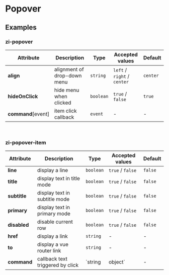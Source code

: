 # Popover

## Examples

<ex-code name="ex-popover-basic"/></ex-code>

<ex-code name="ex-popover-align"/></ex-code>

<ex-code name="ex-popover-split"/></ex-code>

<ex-code name="ex-popover-command"/></ex-code>

<ex-footer edit-link="https://github.com/zeit-ui/vue/edit/master/docs/zh-cn/components/popover.md">
<h3> zi-popover </h3>

| Attribute | Description | Type | Accepted values | Default
| ---------- | ---------- | ---- |  -------------- | ------ |
| **align** | alignment of drop-down menu | `string` | `left` / `right` / `center` | `center` |
| **hideOnClick** | hide menu when clicked | `boolean` | `true` / `false` | `true` |
| **command**[event] | item click callback | `event` | - | - |

<br/>
<h3> zi-popover-item </h3>

| Attribute | Description | Type | Accepted values | Default
| ---------- | ---------- | ---- |  -------------- | ------ |
| **line** | display a line | `boolean` | `true` / `false` | `false` |
| **title** | display text in title mode | `boolean` | `true` / `false` | `false` |
| **subtitle** | display text in subtitle mode | `boolean` | `true` / `false` | `false` |
| **primary** | display text in primary mode | `boolean` | `true` / `false` | `false` |
| **disabled** | disable current row | `boolean` | `true` / `false` | `false` |
| **href** | display a link | `string` | - | - |
| **to** | display a vue router link | `string` | - | - |
| **command** | callback text triggered by click | `string | object` | - | - |

</ex-footer>
